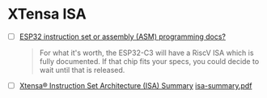 # XTensa ISA


- [ ] [ESP32 instruction set or assembly (ASM) programming docs?](https://esp32.com/viewtopic.php?t=17549)
  
  > For what it's worth, the ESP32-C3 will have a RiscV ISA which is fully documented. If that chip fits your specs, you could decide to wait until that is released.

- [ ] [Xtensa® Instruction Set Architecture (ISA) Summary](https://www.cadence.com/content/dam/cadence-www/global/en_US/documents/tools/ip/tensilica-ip/isa-summary.pdf) [isa-summary.pdf](docs/isa-summary.pdf)

